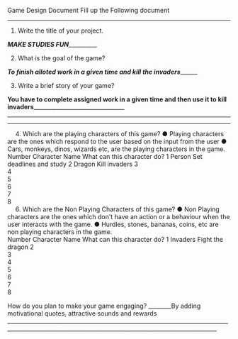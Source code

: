 Game Design Document
Fill up the Following document 

________________________________________



1.	Write the title of your project.

_______________MAKE STUDIES FUN_________________________


2.	What is the goal of the game? 

_________________To finish alloted work in a given time and kill the invaders_______________________


3.	Write a brief story of your game?

____You have to complete assigned work in a given time and then use it to kill invaders____________________________________

________________________________________

________________________________________


 
4.	Which are the playing characters of this game? 
●	Playing characters are the ones which respond to the user based on the input from the user
●	Cars, monkeys, dinos, wizards etc, are the playing characters in the game.  
Number	Character Name	What can this character do? 
1		Person          Set deadlines and study
2		Dragon          Kill invaders
3		
4		
5		
6		
7		
8		
 
6.	Which are the Non Playing Characters of this game?
●	Non Playing characters are the ones which don't have an action or a behaviour when the user interacts with the game.
●	Hurdles, stones, bananas, coins, etc are non playing characters in the game.   
Number	Character Name	What can this character do? 
1		Invaders        Fight the dragon
2		
3		
4		
5		
6		
7		
8		



How do you plan to make your game engaging? 
________By adding motivational quotes, attractive sounds and rewards ________________________________________________________________________________________________________________________________________________________



